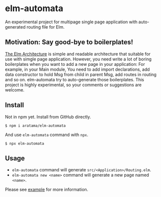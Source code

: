 # elm-automata 

An experimental project for multipage single page application with auto-generated routing file for Elm.

## Motivation: Say good-bye to boilerplates!

[The Elm Architecture](https://guide.elm-lang.org/architecture/) is simple and readable architecture that suitable for use with simgle page application.
However, you need write a lot of boring boilerplates when you want to add a new page in your application: 
For example, in your Main module, You need to add import declarations, add data constructor to hold Msg from child in parent Msg, add routes in routing and so on. 
elm-automata try to auto-generate those boilerplates. This project is highly experimental, so your comments or suggestions are welcome.

## Install

Not in npm yet. Install from GitHub directly.

```
$ npm i aratama/elm-automata
```

And use `elm-automata` command with `npx`.

```
$ npx elm-automata
```

## Usage 

* `elm-automata` command will generate `src/<Application>/Routing.elm`.
* `elm-automata new <name>` command will generate a new page named `<name>`.

Please see [example](example) for more information.